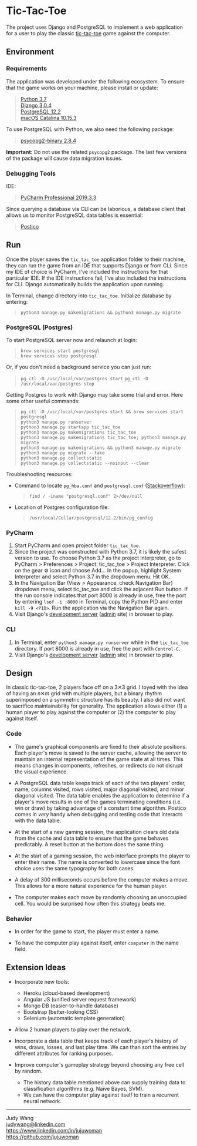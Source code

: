 # Tic-Tac-Toe
The project uses Django and PostgreSQL to implement a web application for a user to play the classic [tic-tac-toe](https://en.wikipedia.org/wiki/Tic-tac-toe) game against the computer.


## Environment
### Requirements
The application was developed under the following ecosystem. To ensure that the game works on your machine, please install or update:
> [Python 3.7](https://www.python.org/downloads/)   
> [Django 3.0.4](https://www.djangoproject.com/download/)    
> [PostgreSQL 12.2](https://www.postgresql.org/download/)  
> [macOS Catalina 10.15.3](https://www.apple.com/macos/catalina/)

To use PostgreSQL with Python, we also need the following package:
> [psycopg2-binary 2.8.4](https://pypi.org/project/psycopg2-binary/)  

**Important:** Do not use the related `psycopg2` package. The last few versions of the package will cause data migration issues.


### Debugging Tools
IDE:
> [PyCharm Professional 2019.3.3](https://www.jetbrains.com/pycharm/download/#section=mac)  

Since querying a database via CLI can be laborious, a  database client that allows us to monitor PostgreSQL data tables is essential:
> [Postico](https://eggerapps.at/postico/)


## Run
Once the player saves the `tic_tac_toe` application folder to their machine, they can run the game from an IDE that supports Django or from CLI. Since my IDE of choice is PyCharm, I've included the instructions for that particular IDE. If the IDE instructions fail, I've also included the instructions for CLI. Django automatically builds the application upon running. 

In Terminal, change directory into `tic_tac_toe`. Initialize database by entering:
> `python3 manage.py makemigrations && python3 manage.py migrate`

### PostgreSQL (Postgres)
To start PostgreSQL server now and relaunch at login:
> `brew services start postgresql`  
> `brew services stop postgresql`   

Or, if you don't need a background service you can just run:
> `pg_ctl -D /usr/local/var/postgres start` 
> `pg_ctl -D /usr/local/var/postgres stop`

Getting Postgres to work with Django may take some trial and error. Here some other useful commands:
> `pg_ctl -D /usr/local/var/postgres start && brew services start postgresql`  
> `python3 manage.py runserver`   
> `python3 manage.py startapp tic_tac_toe`  
> `python3 manage.py makemigrations tic_tac_toe`   
> `python3 manage.py makemigrations tic_tac_toe; python3 manage.py migrate`   
> `python3 manage.py makemigrations && python3 manage.py migrate`  
> `python3 manage.py migrate --fake`   
> `python3 manage.py collectstatic`   
> `python3 manage.py collectstatic --noinput --clear`   

Troubleshooting resources:
* Command to locate `pg_hba.conf` and `postgresql.conf` ([Stackoverflow](https://stackoverflow.com/questions/33015471/cannot-find-pg-hba-conf-and-postgreql-conf-file-on-os-x)):
    > `find / -iname "postgresql.conf" 2>/dev/null` 
* Location of Postgres configuration file:
    > `/usr/local/Cellar/postgresql/12.2/bin/pg_config`

### PyCharm
1. Start PyCharm and open project folder `tic_tac_toe`.
2. Since the project was constructed with Python 3.7, it is likely the safest version to use. To choose Python 3.7 as the project interpreter, go to PyCharm > Preferences > Project: tic_tac_toe > Project Interpreter. Click on the gear ⚙ icon and choose Add... In the popup, highlight System Interpreter and select Python 3.7 in the dropdown menu. Hit OK. 
3. In the Navigation Bar (View > Appearance, check Navigation Bar) dropdown menu, select tic_tac_toe and click the adjacent Run button. If the run console indicates that port 8000 is already in use, free the port by entering `lsof -i :8000` in Terminal, copy the Python PID and enter `kill -9 <PID>`. Run the application via the Navigation Bar again.
6. Visit Django's [development server](http://127.0.0.1:8000) ([admin](http://127.0.0.1:8000/admin/) site) in browser to play.

### CLI
1. In Terminal, enter `python3 manage.py runserver` while in the `tic_tac_toe` directory. If port 8000 is already in use, free the port with `Control-C`.
4. Visit Django's [development server](http://127.0.0.1:8000) ([admin](http://127.0.0.1:8000/admin/) site) in browser to play.


## Design
In classic tic-tac-toe, 2 players face off on a 3✕3 grid. I toyed with the idea of having an _n_✕_m_ grid with multiple players, but a binary rhythm superimposed on a symmetric structure has its beauty. I also did not want to sacrifice maintainability for generality. The application allows either (1) a human player to play against the computer or (2) the computer to play against itself.

### Code
- The game's graphical components are fixed to their absolute positions. Each player's move is saved to the server cache, allowing the server to maintain an internal representation of the game state at all times. This means changes in components, refreshes, or redirects do not disrupt the visual experience.

- A PostgreSQL data table keeps track of each of the two players' order, name, columns visited, rows visited, major diagonal visited, and minor diagonal visited. The data table enables the application to determine if a player's move results in one of the games terminating conditions (i.e. win or draw) by taking advantage of a constant time algorithm. Postico comes in _very_ handy when debugging and testing code that interacts with the data table.

- At the start of a new gaming session, the application clears old data from the cache and data table to ensure that the game behaves predictably. A reset button at the bottom does the same thing.

- At the start of a gaming session, the web interface prompts the player to enter their name. The name is converted to lowercase since the font choice uses the same typography for both cases.

- A delay of 300 milliseconds occurs before the computer makes a move. This allows for a more natural experience for the human player. 

- The computer makes each move by randomly choosing an unoccupied cell. You would be surprised how often this strategy beats me.

### Behavior
- In order for the game to start, the player must enter a name.

- To have the computer play against itself, enter `computer` in the name field. 


## Extension Ideas
- Incorporate new tools:
    * Heroku (cloud-based development)
    * Angular JS (unified server request framework)  
    * Mongo DB (easier-to-handle database)  
    * Bootstrap (better-looking CSS)  
    * Selenium (automatic template generation)  

    
- Allow 2 human players to play over the network.

- Incorporate a data table that keeps track of each player's history of wins, draws, losses, and last play time. We can than sort the entries by different attributes for ranking purposes.

- Improve computer's gameplay strategy beyond choosing any free cell by random.
    - The history data table mentioned above can supply training data to classification algorithms (e.g. Naïve Bayes, SVM).
    - We can have the computer play against itself to train a recurrent neural network.


---
Judy Wang  
judywang@linkedin.com  
https://www.linkedin.com/in/jujuwoman  
https://github.com/jujuwoman


